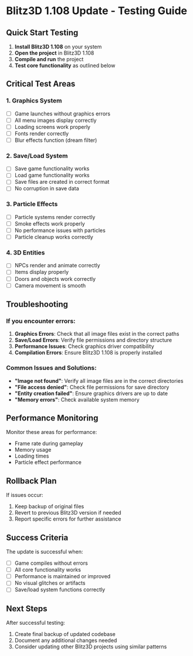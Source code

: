 # Blitz3D 1.108 Update - Testing Guide

## Quick Start Testing

1. **Install Blitz3D 1.108** on your system
2. **Open the project** in Blitz3D 1.108
3. **Compile and run** the project
4. **Test core functionality** as outlined below

## Critical Test Areas

### 1. Graphics System
- [ ] Game launches without graphics errors
- [ ] All menu images display correctly
- [ ] Loading screens work properly
- [ ] Fonts render correctly
- [ ] Blur effects function (dream filter)

### 2. Save/Load System
- [ ] Save game functionality works
- [ ] Load game functionality works
- [ ] Save files are created in correct format
- [ ] No corruption in save data

### 3. Particle Effects
- [ ] Particle systems render correctly
- [ ] Smoke effects work properly
- [ ] No performance issues with particles
- [ ] Particle cleanup works correctly

### 4. 3D Entities
- [ ] NPCs render and animate correctly
- [ ] Items display properly
- [ ] Doors and objects work correctly
- [ ] Camera movement is smooth

## Troubleshooting

### If you encounter errors:

1. **Graphics Errors**: Check that all image files exist in the correct paths
2. **Save/Load Errors**: Verify file permissions and directory structure
3. **Performance Issues**: Check graphics driver compatibility
4. **Compilation Errors**: Ensure Blitz3D 1.108 is properly installed

### Common Issues and Solutions:

- **"Image not found"**: Verify all image files are in the correct directories
- **"File access denied"**: Check file permissions for save directory
- **"Entity creation failed"**: Ensure graphics drivers are up to date
- **"Memory errors"**: Check available system memory

## Performance Monitoring

Monitor these areas for performance:
- Frame rate during gameplay
- Memory usage
- Loading times
- Particle effect performance

## Rollback Plan

If issues occur:
1. Keep backup of original files
2. Revert to previous Blitz3D version if needed
3. Report specific errors for further assistance

## Success Criteria

The update is successful when:
- [ ] Game compiles without errors
- [ ] All core functionality works
- [ ] Performance is maintained or improved
- [ ] No visual glitches or artifacts
- [ ] Save/load system functions correctly

## Next Steps

After successful testing:
1. Create final backup of updated codebase
2. Document any additional changes needed
3. Consider updating other Blitz3D projects using similar patterns
